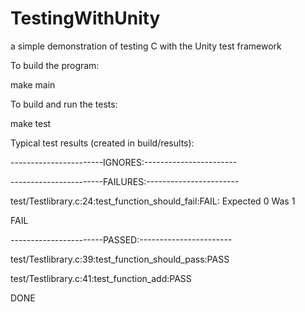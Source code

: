 # TestingWithUnity
a simple demonstration of testing C with the Unity test framework

To build the program:

make main

To build and run the tests:

make test

Typical test results (created in build/results):


-----------------------IGNORES:-----------------------

-----------------------FAILURES:-----------------------

test/Testlibrary.c:24:test_function_should_fail:FAIL: Expected 0 Was 1

FAIL

-----------------------PASSED:-----------------------

test/Testlibrary.c:39:test_function_should_pass:PASS

test/Testlibrary.c:41:test_function_add:PASS

DONE
